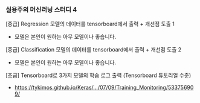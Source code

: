 ### 실용주의 머신러닝 스터디 4

[중급] Regression 모델의 데이터를 tensorboard에서 출력 + 개선점 도출 1
- 모델은 본인이 원하는 아무 모델이나 좋습니다.

[중급] Classification 모델의 데이터를 tensorboard에서 출력 + 개선점 도출 2
- 모델은 본인이 원하는 아무 모델이나 좋습니다.

[초급] Tensorboard로 3가지 모델의 학습 로그 출력 (Tensorboard 튜토리얼 수준)
- https://tykimos.github.io/Keras/…/07/09/Training_Monitoring/533756909/ 